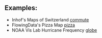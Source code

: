 ## Examples:

* Inhof's Maps of Switzerland [commute](images/o33.jpg)
* FlowingData's Pizza Map [pizza](images/pizza-all-map-2c.png)
* NOAA Vis Lab Hurricane Frequency [globe](images/1413v1_HurricaneTrack-Frequency.png)
